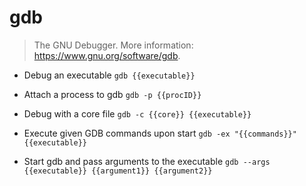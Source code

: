 # gdb
> The GNU Debugger.
> More information: <https://www.gnu.org/software/gdb>.

- Debug an executable
`gdb {{executable}}`

- Attach a process to gdb
`gdb -p {{procID}}`

- Debug with a core file
`gdb -c {{core}} {{executable}}`

- Execute given GDB commands upon start
`gdb -ex "{{commands}}" {{executable}}`

- Start gdb and pass arguments to the executable
`gdb --args {{executable}} {{argument1}} {{argument2}}`
